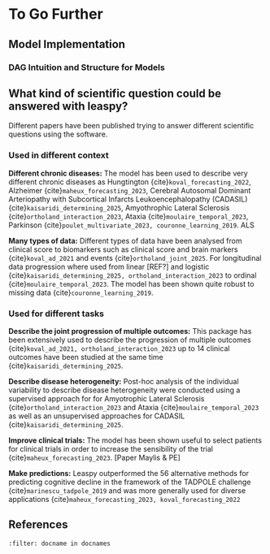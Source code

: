# To Go Further

## Model Implementation
### DAG Intuition and Structure for Models

## What kind of scientific question could be answered with leaspy? 

Different papers have been published trying to answer different scientific questions using the software.

### Used in different context

__Different chronic diseases:__ The model has been used to describe very different chronic diseases as Hungtington {cite}`koval_forecasting_2022`, Alzheimer {cite}`maheux_forecasting_2023`, Cerebral Autosomal Dominant Arteriopathy with Subcortical Infarcts Leukoencephalopathy (CADASIL) {cite}`kaisaridi_determining_2025`, Amyothrophic Lateral Sclerosis {cite}`ortholand_interaction_2023`, Ataxia {cite}`moulaire_temporal_2023`, Parkinson {cite}`poulet_multivariate_2023, couronne_learning_2019`.
ALS

__Many types of data:__ Different types of data have been analysed from clinical score to biomarkers such as clinical score and brain markers {cite}`koval_ad_2021` and events {cite}`ortholand_joint_2025`. For longitudinal data progression where used from linear [REF?] and logistic {cite}`kaisaridi_determining_2025, ortholand_interaction_2023` to ordinal {cite}`moulaire_temporal_2023`. The model has been shown quite robust to missing data {cite}`couronne_learning_2019`.

### Used for different tasks

__Describe the joint progression of multiple outcomes:__ This package has been extensively used to describe the progression of multiple outcomes {cite}`koval_ad_2021, ortholand_interaction_2023` up to 14 clinical outcomes have been studied at the same time {cite}`kaisaridi_determining_2025`.

__Describe disease heterogeneity:__ Post-hoc analysis of the individual variability to describe disease heterogeneity were conducted using a supervised approach for for Amyotrophic Lateral Sclerosis {cite}`ortholand_interaction_2023` and Ataxia {cite}`moulaire_temporal_2023` as well as an unsupervised approaches for CADASIL {cite}`kaisaridi_determining_2025`.

__Improve clinical trials:__ The model has been shown useful to select patients for clinical trials in order to increase the sensibility of the trial {cite}`maheux_forecasting_2023`. [Paper Maylis & PE]

__Make predictions:__ Leaspy outperformed the 56 alternative methods for predicting cognitive decline in the framework of the TADPOLE challenge {cite}`marinescu_tadpole_2019` and was more generally used for diverse applications {cite}`maheux_forecasting_2023, koval_forecasting_2022`

## References

```{bibliography}
:filter: docname in docnames
```